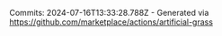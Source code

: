 Commits: 2024-07-16T13:33:28.788Z - Generated via https://github.com/marketplace/actions/artificial-grass
<br>
